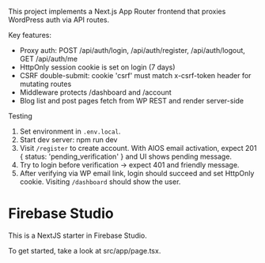This project implements a Next.js App Router frontend that proxies WordPress auth via API routes.

Key features:
- Proxy auth: POST /api/auth/login, /api/auth/register, /api/auth/logout, GET /api/auth/me
- HttpOnly session cookie is set on login (7 days)
- CSRF double-submit: cookie 'csrf' must match x-csrf-token header for mutating routes
- Middleware protects /dashboard and /account
- Blog list and post pages fetch from WP REST and render server-side

Testing
1. Set environment in `.env.local`.
2. Start dev server: npm run dev
3. Visit `/register` to create account. With AIOS email activation, expect 201 { status: 'pending_verification' } and UI shows pending message.
4. Try to login before verification → expect 401 and friendly message.
5. After verifying via WP email link, login should succeed and set HttpOnly cookie. Visiting `/dashboard` should show the user.
# Firebase Studio

This is a NextJS starter in Firebase Studio.

To get started, take a look at src/app/page.tsx.
